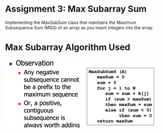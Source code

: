 # Assignment 3: Max Subarray Sum
Implementing the MaxSubSum class that maintains the Maximum 
Subsequence Sum (MSS) of an array as you insert integers into the array.

# Max Subarray Algorithm Used
![MaxSubSum Algorithm](https://github.com/chandyego84/CptS223/blob/main/HW3/algoPic.png)